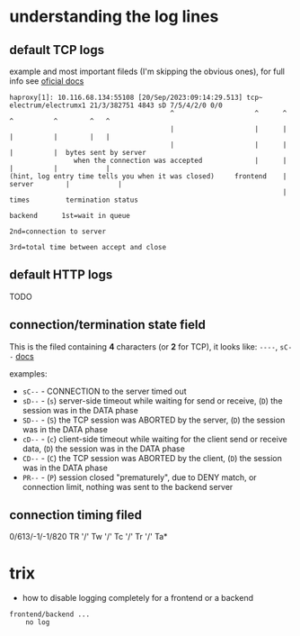 # understanding the log lines

## default TCP logs

example and most important fileds (I'm skipping the obvious ones),
for full info see [oficial docs](https://docs.haproxy.org/2.8/configuration.html#8.2.2)
```
haproxy[1]: 10.116.68.134:55108 [20/Sep/2023:09:14:29.513] tcp~ electrum/electrumx1 21/3/382751 4843 sD 7/5/4/2/0 0/0
                                        ^                    ^      ^         ^          ^        ^   ^
                                        |                    |      |         |          |        |   |
                                        |                    |      |         |          |  bytes sent by server
                when the connection was accepted             |      |         |          |            |
(hint, log entry time tells you when it was closed)     frontend    |      server        |            |
                                                                    |                  times         termination status
                                                                 backend      1st=wait in queue
                                                                              2nd=connection to server
                                                                              3rd=total time between accept and close
```

## default HTTP logs
TODO

## connection/termination state field
This is the filed containing **4** characters (or **2** for TCP), it looks like: `----`, `sC--`
[docs](http://docs.haproxy.org/2.8/configuration.html#8.5)

examples:

- `sC--` - CONNECTION to the server timed out
- `sD--` - (`s`) server-side timeout while waiting for send or receive, (`D`) the session was in the DATA phase
- `SD--` - (`S`) the TCP session was ABORTED by the server, (`D`) the session was in the DATA phase
- `cD--` - (`c`) client-side timeout while waiting for the client send or receive data, (`D`) the session was in the DATA phase
- `CD--` - (`C`) the TCP session was ABORTED by the client, (`D`) the session was in the DATA phase
- `PR--` - (`P`) session closed "prematurely", due to DENY match, or connection limit, nothing was sent to the backend server

## connection timing filed
0/613/-1/-1/820
TR '/' Tw '/' Tc '/' Tr '/' Ta*

# trix
- how to disable logging completely for a frontend or a backend
```
frontend/backend ...
    no log
```
